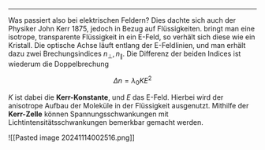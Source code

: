 ***

Was passiert also bei elektrischen Feldern? Dies dachte sich auch der Physiker John Kerr 1875, jedoch in Bezug auf Flüssigkeiten. bringt man eine isotrope, transparente Flüssigkeit in ein E-Feld, so verhält sich diese wie ein Kristall. Die optische Achse läuft entlang der E-Feldlinien, und man erhält dazu zwei Brechungsindices $n_{\perp},n_{\parallel}$. Die Differenz der beiden Indices ist wiederum die Doppelbrechung

$$
\Delta n=\lambda_{0}KE^{2}
$$

$K$ ist dabei die **Kerr-Konstante**, und $E$ das E-Feld. Hierbei wird der anisotrope Aufbau der Moleküle in der Flüssigkeit ausgenutzt. Mithilfe der **Kerr-Zelle** können Spannungsschwankungen mit Lichtintensitätsschwankungen bemerkbar gemacht werden.

![[Pasted image 20241114002516.png]]